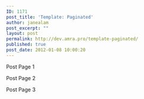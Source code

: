 ```yaml
---
ID: 1171
post_title: 'Template: Paginated'
author: janealam
post_excerpt: ""
layout: post
permalink: http://dev.amra.pro/template-paginated/
published: true
post_date: 2012-01-08 10:00:20
---
```

Post Page 1

<!--nextpage-->

Post Page 2

<!--nextpage-->

Post Page 3